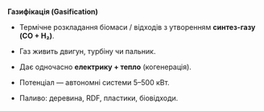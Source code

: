**Газифікація (Gasification)**

- Термічне розкладання біомаси / відходів з утворенням **синтез-газу (CO + H₂)**.
    
- Газ живить двигун, турбіну чи пальник.
    
- Дає одночасно **електрику + тепло** (когенерація).
    
- Потенціал — автономні системи 5–500 кВт.
    
- Паливо: деревина, RDF, пластики, біовідходи.
